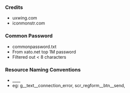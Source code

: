 ### Credits
- uxwing.com
- iconmonstr.com

### Common Password
- commonpassword.txt
- From xato.net top 1M password
- Filtered out < 8 characters

### Resource Naming Conventions
- <Where>\_\_<What>\_\_<Description>
- eg: g__text__connection_error, scr_regform__btn__send, 
